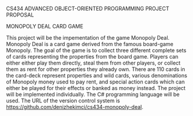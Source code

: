 
CS434 ADVANCED OBJECT-ORIENTED PROGRAMMING
PROJECT PROPOSAL

MONOPOLY DEAL CARD GAME

This project will be the impementation of the game Monopoly Deal. Monopoly Deal is a card game derived from the famous  board-game Monopoly. The goal of the game is to collect three different complete sets of cards representing the properties from the board game. Players can either either play them directly, steal them from other players, or collect them as rent for other properties they already own. There are 110 cards in the card-deck represent properties and wild cards, various denominations of Monopoly money used to pay rent, and special action cards which can either be played for their effects or banked as money instead. The project will be implemented individually. The C# programming language will be used. The URL of the version control system is https://github.com/denizhekimci/cs434-monopoly-deal.
